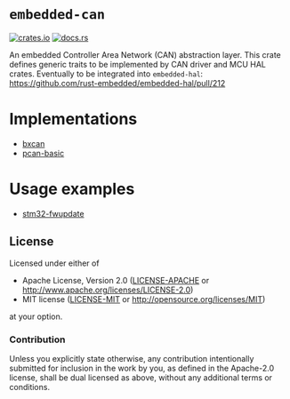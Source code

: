 # `embedded-can`

[![crates.io](https://img.shields.io/crates/v/embedded-can)](https://crates.io/crates/embedded-can)
[![docs.rs](https://docs.rs/embedded-can/badge.svg)](https://docs.rs/embedded-can)

An embedded Controller Area Network (CAN) abstraction layer.
This crate defines generic traits to be implemented by CAN driver and MCU HAL crates.
Eventually to be integrated into `embedded-hal`:
https://github.com/rust-embedded/embedded-hal/pull/212

# Implementations

* [bxcan](https://github.com/stm32-rs/bxcan/pull/6)
* [pcan-basic](https://github.com/timokroeger/pcan-basic-rs/blob/master/pcan-basic/src/lib.rs)

# Usage examples

* [stm32-fwupdate](https://github.com/timokroeger/pcan-basic-rs/blob/master/pcan-basic/examples/stm32-fwupdate.rs)

## License

Licensed under either of

- Apache License, Version 2.0 ([LICENSE-APACHE](LICENSE-APACHE) or
  http://www.apache.org/licenses/LICENSE-2.0)
- MIT license ([LICENSE-MIT](LICENSE-MIT) or http://opensource.org/licenses/MIT)

at your option.

### Contribution

Unless you explicitly state otherwise, any contribution intentionally submitted for inclusion in the
work by you, as defined in the Apache-2.0 license, shall be dual licensed as above, without any
additional terms or conditions.
